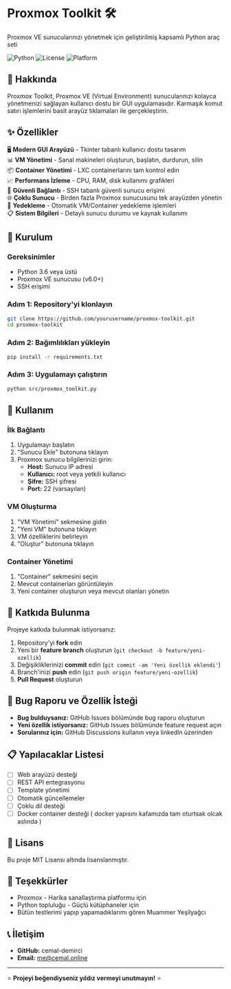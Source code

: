 # Proxmox Toolkit 🛠️

Proxmox VE sunucularınızı yönetmek için geliştirilmiş kapsamlı Python araç seti

![Python](https://img.shields.io/badge/Python-3.6+-blue.svg)
![License](https://img.shields.io/badge/License-MIT-green.svg)
![Platform](https://img.shields.io/badge/Platform-Windows%20%7C%20Linux%20%7C%20macOS-lightgrey.svg)

## 📖 Hakkında

Proxmox Toolkit, Proxmox VE (Virtual Environment) sunucularınızı kolayca yönetmenizi sağlayan kullanıcı dostu bir GUI uygulamasıdır. Karmaşık komut satırı işlemlerini basit arayüz tıklamaları ile gerçekleştirin.

## ✨ Özellikler

🖥️ **Modern GUI Arayüzü** - Tkinter tabanlı kullanıcı dostu tasarım  
📊 **VM Yönetimi** - Sanal makineleri oluşturun, başlatın, durdurun, silin  
📦 **Container Yönetimi** - LXC containerlarını tam kontrol edin  
📈 **Performans İzleme** - CPU, RAM, disk kullanımı grafikleri  
🔐 **Güvenli Bağlantı** - SSH tabanlı güvenli sunucu erişimi  
🌐 **Çoklu Sunucu** - Birden fazla Proxmox sunucusunu tek arayüzden yönetin  
💾 **Yedekleme** - Otomatik VM/Container yedekleme işlemleri  
📋 **Sistem Bilgileri** - Detaylı sunucu durumu ve kaynak kullanımı

## 🚀 Kurulum

### Gereksinimler

- Python 3.6 veya üstü
- Proxmox VE sunucusu (v6.0+)
- SSH erişimi

### Adım 1: Repository'yi klonlayın
```bash
git clone https://github.com/yourusername/proxmox-toolkit.git
cd proxmox-toolkit
```

### Adım 2: Bağımlılıkları yükleyin
```bash
pip install -r requirements.txt
```

### Adım 3: Uygulamayı çalıştırın
```bash
python src/proxmox_toolkit.py
```

## 📱 Kullanım

### İlk Bağlantı
1. Uygulamayı başlatın
2. "Sunucu Ekle" butonuna tıklayın  
3. Proxmox sunucu bilgilerinizi girin:
   - **Host:** Sunucu IP adresi
   - **Kullanıcı:** root veya yetkili kullanıcı
   - **Şifre:** SSH şifresi
   - **Port:** 22 (varsayılan)

### VM Oluşturma
1. "VM Yönetimi" sekmesine gidin
2. "Yeni VM" butonuna tıklayın
3. VM özelliklerini belirleyin
4. "Oluştur" butonuna tıklayın

### Container Yönetimi
1. "Container" sekmesini seçin
2. Mevcut containerları görüntüleyin
3. Yeni container oluşturun veya mevcut olanları yönetin

## 🤝 Katkıda Bulunma

Projeye katkıda bulunmak istiyorsanız:

1. Repository'yi **fork** edin
2. Yeni bir **feature branch** oluşturun (`git checkout -b feature/yeni-ozellik`)
3. Değişikliklerinizi **commit** edin (`git commit -am 'Yeni özellik eklendi'`)
4. Branch'inizi **push** edin (`git push origin feature/yeni-ozellik`)
5. **Pull Request** oluşturun

## 🐛 Bug Raporu ve Özellik İsteği

- **Bug bulduysanız:** GitHub Issues bölümünde bug raporu oluşturun
- **Yeni özellik istiyorsanız:** GitHub Issues bölümünde feature request açın
- **Sorularınız için:** GitHub Discussions kullanın veya linkedln üzerinden

## 📋 Yapılacaklar Listesi

- [ ] Web arayüzü desteği
- [ ] REST API entegrasyonu  
- [ ] Template yönetimi
- [ ] Otomatik güncellemeler
- [ ] Çoklu dil desteği
- [ ] Docker container desteği ( docker yapısını kafamızda tam oturtsak olcak aslında ) 

## 📄 Lisans

Bu proje MIT Lisansı altında lisanslanmıştır.

## 🙏 Teşekkürler

- Proxmox - Harika sanallaştırma platformu için
- Python topluluğu - Güçlü kütüphaneler için
- Bütün testlerimi yapıp yapamadıklarımı gören Muammer Yeşilyağcı

## 📞 İletişim

- **GitHub:** cemal-demirci
- **Email:** me@cemal.online

---

⭐ **Projeyi beğendiyseniz yıldız vermeyi unutmayın!** ⭐
